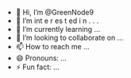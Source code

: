  - 👋 Hi, I’m @GreenNode9
-  👀 I’m  int e     r      es  t ed i n      .       . .        
- 🌱 I’m currently learning  ...                      
- 💞️ I’m looking to collaborate on ...            
- 📫 How to reach me ...   
- 😄 Pronouns: ... 
- ⚡ Fun fact: ... 

<!---
GreenNode9/GreenNode9 is a ✨ special ✨ repository because its `README.md` (this file) appears on your GitHub profile.
You can click the Preview link to take a look at your changes.
--->
